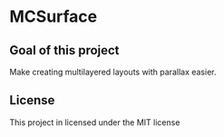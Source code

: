 # MCSurface

## Goal of this project

Make creating multilayered layouts with parallax easier.

## License

This project in licensed under the MIT license